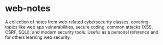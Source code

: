 # web-notes
A collection of notes from web-related cybersecurity classes, covering topics like web app vulnerabilities, secure coding, common attacks (XSS, CSRF, SQLi), and modern security tools. Useful as a personal reference and for others learning web security.

